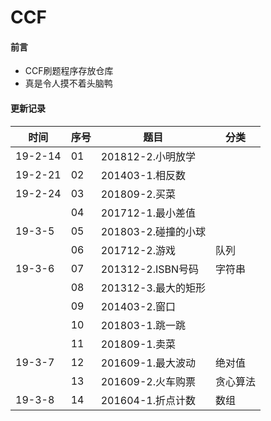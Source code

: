 # CCF

#### 前言
- CCF刷题程序存放仓库
- 真是令人摸不着头脑鸭

#### 更新记录

|时间|序号|题目|分类|
|------|------|------|------|
|19-2-14|01|201812-2.小明放学||
|19-2-21|02|201403-1.相反数||
|19-2-24|03|201809-2.买菜||
||04|201712-1.最小差值||
|19-3-5|05|201803-2.碰撞的小球||
||06|201712-2.游戏|队列|
|19-3-6|07|201312-2.ISBN号码|字符串|
||08|201312-3.最大的矩形||
||09|201403-2.窗口||
||10|201803-1.跳一跳||
||11|201809-1.卖菜||
|19-3-7|12|201609-1.最大波动|绝对值|
||13|201609-2.火车购票|贪心算法|
|19-3-8|14|201604-1.折点计数|数组|